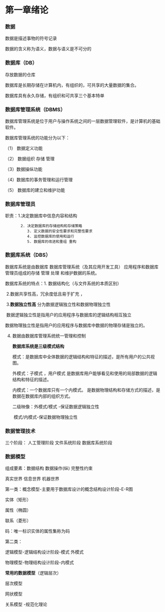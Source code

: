 # 第一章绪论

### 数据

数据是描述事物的符号记录

数据的含义称为语义，数据与语义是不可分的

### 数据库（DB）

存放数据的仓库

数据库是长期存储在计算机内，有组织的，可共享的大量数据的集合。

数据库具有永久存储，有组织和可共享三个基本特单

### 数据库管理系统（DBMS）

数据库管理系统是位于用户与操作系统之间的一层数据管理软件，是计算机的基础软件。

数据库管理系统的功能分为以下：

（1） 数据定义功能

（2） 数据组织 存储 管理

（3）数据操纵功能

（4）数据库的事务管理和运行管理

（5） 数据库的建立和维护功能

### 数据库管理员

职责：1.决定数据库中信息内容和结构

           2. 决定数据库的存储结构和存储策略
              3. 定义数据的安全性要求和完整性要求
              4. 监控数据库的使用和运行
              5. 数据库的改进和重组 重构

### 数据库系统（DBS）

数据库系统是由数据库 数据库管理系统（及其应用开发工具） 应用程序和数据库管理员组成的存储  管理 处理 和维护数据的系统。

数据库系统的特点：1. 数据结构化（与文件系统的本质区别）

​                                2.数据共享性高，冗余度低且易于扩充 ，

​                                3.**数据独立性高** 分为数据逻辑独立性和数据物理独立性 

​                         数据逻辑独立性是指用户的应用程序与数据库的逻辑结构相互独立

​                         数据物理独立性是指用户的应用程序与数据库中数据的物理存储是独立的。

   4. 数据由数据库管理系统统一管理和控制

      **数据库系统是三级模式结构**

      模式：是数据库中全体数据的逻辑结构和特征的描述，是所有用户的公共视图。

      外模式：子模式 ，用户模式  是数据库用户能够看见和使用的局部数据的逻辑结构和特征的描述。

      内模式：一个数据库只有一个内模式。 是数据物理结构和存储方式的描述，是数据在数据库内部的组织方式。

      二级映像：外模式/模式 -保证数据逻辑独立性

      ​                  模式/内模式-保证数据物理独立性

### 数据管理技术

三个阶段： 人工管理阶段   文件系统阶段  数据库系统阶段 

### 数据模型

组成要素：数据结构   数据操作(纵)   完整性约束 

真实世界     信息世界   机器世界 

第一类：概念模型-主要用于数据库设计的概念结构设计阶段-E-R图

实体（矩形）

属性（椭圆）

联系（菱形）

码：唯一标识实体的属性集称为码

第二类：

逻辑模型-逻辑结构设计阶段-模式  外模式 

物理模型-物理结构设计阶段-内模式

**常用的数据模型**（逻辑层次）

层次模型

网状模型

关系模型 -规范化理论 

